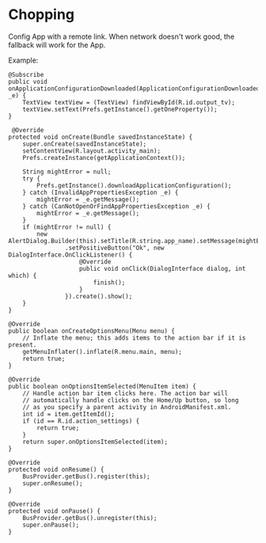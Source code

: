 Chopping
========

Config App with a remote link. When network doesn't work good, the fallback will work for the App.

Example:
    
    @Subscribe
    public void onApplicationConfigurationDownloaded(ApplicationConfigurationDownloadedEvent _e) {
		TextView textView = (TextView) findViewById(R.id.output_tv);
		textView.setText(Prefs.getInstance().getOneProperty());
	}

	 @Override
	protected void onCreate(Bundle savedInstanceState) {
		super.onCreate(savedInstanceState);
		setContentView(R.layout.activity_main);
		Prefs.createInstance(getApplicationContext());

		String mightError = null;
		try {
			Prefs.getInstance().downloadApplicationConfiguration();
		} catch (InvalidAppPropertiesException _e) {
			mightError = _e.getMessage();
		} catch (CanNotOpenOrFindAppPropertiesException _e) {
			mightError = _e.getMessage();
		}
		if (mightError != null) {
			new AlertDialog.Builder(this).setTitle(R.string.app_name).setMessage(mightError).setCancelable(false)
					.setPositiveButton("Ok", new DialogInterface.OnClickListener() {
						@Override
						public void onClick(DialogInterface dialog, int which) {
							finish();
						}
					}).create().show();
		}
	}

	@Override
	public boolean onCreateOptionsMenu(Menu menu) {
		// Inflate the menu; this adds items to the action bar if it is present.
		getMenuInflater().inflate(R.menu.main, menu);
		return true;
	}

	@Override
	public boolean onOptionsItemSelected(MenuItem item) {
		// Handle action bar item clicks here. The action bar will
		// automatically handle clicks on the Home/Up button, so long
		// as you specify a parent activity in AndroidManifest.xml.
		int id = item.getItemId();
		if (id == R.id.action_settings) {
			return true;
		}
		return super.onOptionsItemSelected(item);
	}

	@Override
	protected void onResume() {
		BusProvider.getBus().register(this);
		super.onResume();
	}

	@Override
	protected void onPause() {
		BusProvider.getBus().unregister(this);
		super.onPause();
	}
